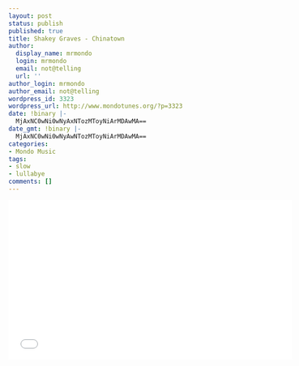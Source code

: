 ```yaml
---
layout: post
status: publish
published: true
title: Shakey Graves - Chinatown
author:
  display_name: mrmondo
  login: mrmondo
  email: not@telling
  url: ''
author_login: mrmondo
author_email: not@telling
wordpress_id: 3323
wordpress_url: http://www.mondotunes.org/?p=3323
date: !binary |-
  MjAxNC0wNi0wNyAxNTozMToyNiArMDAwMA==
date_gmt: !binary |-
  MjAxNC0wNi0wNyAwNTozMToyNiArMDAwMA==
categories:
- Mondo Music
tags:
- slow
- lullabye
comments: []
---
```

<iframe width="560" height="315" src="//www.youtube.com/embed/9XrnVq7hjV4" frameborder="0"> </iframe>
